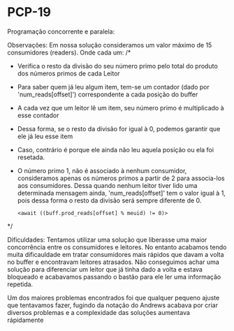 # PCP-19
Programação concorrente e paralela:


Observações:
Em nossa solução consideramos um valor máximo de 15 consumidores (readers). Onde cada um:
/*
  * Verifica o resto da divisão do seu número primo pelo total do produto dos números primos de cada Leitor
  * Para saber quem já leu algum item, tem-se um contador (dado por 'num_reads[offset]') correspondente a cada posição do buffer
  * A cada vez que um leitor lê um item, seu número primo é multiplicado à esse contador
  * Dessa forma, se o resto da divisão for igual à 0, podemos garantir que ele já leu esse item
  * Caso, contrário é porque ele ainda não leu aquela posição ou ela foi resetada.
  * O número primo 1, não é associado à nenhum consumidor, consideramos apenas os números primos a partir de 2 para associa-los aos consumidores. Dessa quando nenhum leitor tiver lido uma determinada mensagem ainda, 'num_reads[offset]' tem o valor igual à 1, pois dessa forma o resto da divisão será sempre diferente de 0.

        <await ((buff.prod_reads[offset] % meuid) != 0)>
*/

Dificuldades:
Tentamos utilizar uma solução que liberasse uma maior concorrência entre os consumidores e leitores. No entanto acabamos tendo muita dificauldade em tratar consumidores mais rápidos que davam a volta no buffer e encontravam leitores atrasados. Não conseguimos achar uma solução para diferenciar um leitor que já tinha dado a volta e estava bloqueado e acabavamos passando o bastão para ele ler uma informação repetida.

Um dos maiores problemas encontrados foi que qualquer pequeno ajuste que tentavamos fazer, fugindo da notação do Andrews acabava por criar diversos problemas e a complexidade das soluções aumentava rápidamente
